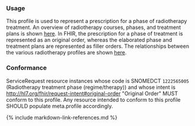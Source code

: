 ### Usage
This profile is used to represent a prescription for a phase of radiotherapy treatment. An overview of radiotherapy courses, phases, and treatment plans is shown [here](overview.html#codex-rt-resource-profiles). In FHIR, the prescription for a phase of treatment is represented as an original order, whereas the elaborated phase and treatment plans are represented as filler orders. The relationships between the various radiotherapy profiles are shown [here](overview.html#relationships-between-profiles).

### Conformance
ServiceRequest resource instances whose code is SNOMEDCT `1222565005` (Radiotherapy treatment phase (regime/therapy)) and whose intent is http://hl7.org/fhir/request-intent#original-order "Original Order" MUST conform to this profile. Any resource intended to conform to this profile SHOULD populate meta.profile accordingly.

{% include markdown-link-references.md %}